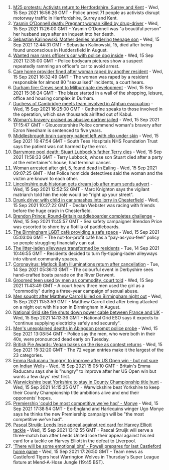 1. [M25 protests: Activists return to Hertfordshire, Surrey and Kent](https://www.bbc.co.uk/news/uk-england-beds-bucks-herts-58569794?at_medium=RSS&at_campaign=KARANGA) - Wed, 15 Sep 2021 16:56:26 GMT - Police arrest 71 people as activists disrupt motorway traffic in Hertfordshire, Surrey and Kent.
2. [Yasmin O'Donnell death: Pregnant woman killed by drug-driver](https://www.bbc.co.uk/news/uk-england-lincolnshire-58569190?at_medium=RSS&at_campaign=KARANGA) - Wed, 15 Sep 2021 11:26:00 GMT - Yasmin O'Donnell was "a beautiful person" her husband says after an inquest into her death.
3. [Sebastian Kalinowski: Mother denies murdering teenage son](https://www.bbc.co.uk/news/uk-england-leeds-58569196?at_medium=RSS&at_campaign=KARANGA) - Wed, 15 Sep 2021 12:44:31 GMT - Sebastian Kalinowski, 15, died after being found unconscious in Huddersfield in August.
4. [Wanted man rams officer's car with police dog inside](https://www.bbc.co.uk/news/uk-england-northamptonshire-58572629?at_medium=RSS&at_campaign=KARANGA) - Wed, 15 Sep 2021 12:35:00 GMT - Police bodycam pictures show a suspect repeatedly ramming an officer's car to avoid arrest.
5. [Care home provider fined after woman raped by another resident](https://www.bbc.co.uk/news/uk-england-nottinghamshire-58574630?at_medium=RSS&at_campaign=KARANGA) - Wed, 15 Sep 2021 16:32:49 GMT - The woman was raped by a resident responsible for almost 80 "sexualised" incidents, a court hears.
6. [Durham fire: Crews sent to Milburngate development](https://www.bbc.co.uk/news/uk-england-tyne-58575440?at_medium=RSS&at_campaign=KARANGA) - Wed, 15 Sep 2021 15:36:24 GMT - The blaze started in a wall of the shopping, leisure, office and housing complex in Durham.
7. [Duchess of Cambridge meets team involved in Afghan evacuation](https://www.bbc.co.uk/news/uk-england-oxfordshire-58571293?at_medium=RSS&at_campaign=KARANGA) - Wed, 15 Sep 2021 16:25:00 GMT - Catherine speaks to those involved in the operation, which saw thousands airlifted out of Kabul.
8. [Woman's bravery praised as abusive partner jailed](https://www.bbc.co.uk/news/uk-england-gloucestershire-58575464?at_medium=RSS&at_campaign=KARANGA) - Wed, 15 Sep 2021 17:15:47 GMT - Gloucestershire Police commend woman's bravery after Ezron Needham is sentenced to five years.
9. [Middlesbrough brain surgery patient left with clip under skin](https://www.bbc.co.uk/news/uk-england-tees-58576021?at_medium=RSS&at_campaign=KARANGA) - Wed, 15 Sep 2021 16:47:54 GMT - South Tees Hospitals NHS Foundation Trust says the patient was not harmed by the error.
10. [Barrymore pool death: Stuart Lubbock's father Terry dies](https://www.bbc.co.uk/news/uk-england-essex-58571515?at_medium=RSS&at_campaign=KARANGA) - Wed, 15 Sep 2021 11:58:33 GMT - Terry Lubbock, whose son Stuart died after a party at the entertainer's house, had terminal cancer.
11. [Woman arrested after girl, 5, found dead in Ealing](https://www.bbc.co.uk/news/uk-england-london-58570575?at_medium=RSS&at_campaign=KARANGA) - Wed, 15 Sep 2021 09:07:25 GMT - Met Police homicide detectives said the woman and the victim are known to each other.
12. [Lincolnshire pub historian gets dream job after mum sends advert](https://www.bbc.co.uk/news/uk-england-lincolnshire-58571586?at_medium=RSS&at_campaign=KARANGA) - Wed, 15 Sep 2021 12:52:52 GMT - Marc Knighton says the vigilant matriarch told him the role would be "right up your street".
13. [Drunk driver with child in car smashes into lorry in Chesterfield](https://www.bbc.co.uk/news/uk-england-derbyshire-58571895?at_medium=RSS&at_campaign=KARANGA) - Wed, 15 Sep 2021 10:27:22 GMT - Declan Webster was racing with friends before the huge crash in Chesterfield.
14. [Brendon Prince: Round-Britain paddleboarder completes challenge](https://www.bbc.co.uk/news/uk-england-devon-58572635?at_medium=RSS&at_campaign=KARANGA) - Wed, 15 Sep 2021 11:45:57 GMT - Sea safety campaigner Brendon Price was escorted to shore by a flotilla of paddleboards.
15. [The Birmingham LGBT café providing a safe space](https://www.bbc.co.uk/news/uk-england-birmingham-58557971?at_medium=RSS&at_campaign=KARANGA) - Wed, 15 Sep 2021 05:03:06 GMT - The not-for-profit café has a "pay-as-you-feel" policy so people struggling financially can eat.
16. [The litter-laden alleyways transformed by residents](https://www.bbc.co.uk/news/uk-england-tees-58559600?at_medium=RSS&at_campaign=KARANGA) - Tue, 14 Sep 2021 10:46:55 GMT - Residents decided to turn fly-tipping-laden alleyways into vibrant community spaces.
17. [Coronavirus: Matlock Bath Illuminations return after cancellation](https://www.bbc.co.uk/news/uk-england-derbyshire-58552659?at_medium=RSS&at_campaign=KARANGA) - Tue, 14 Sep 2021 05:36:13 GMT - The colourful event in Derbyshire sees hand-crafted boats parade on the River Derwent.
18. [Groomed teen used by men as commodity, court told](https://www.bbc.co.uk/news/uk-england-leeds-58572039?at_medium=RSS&at_campaign=KARANGA) - Wed, 15 Sep 2021 11:43:49 GMT - A court hears three men used the girl as a "commodity" during a three-year campaign of sexual abuse.
19. [Men sought after Matthew Carroll killed on Birmingham night out](https://www.bbc.co.uk/news/uk-england-birmingham-58572241?at_medium=RSS&at_campaign=KARANGA) - Wed, 15 Sep 2021 11:53:59 GMT - Matthew Carroll died after being attacked on a night out with his son in Birmingham in August.
20. [National Grid site fire shuts down power cable between France and UK](https://www.bbc.co.uk/news/uk-england-kent-58570893?at_medium=RSS&at_campaign=KARANGA) - Wed, 15 Sep 2021 14:13:36 GMT - National Grid ESO says it expects to "continue supplying electricity safely and securely".
21. [Men's unexplained deaths in Abingdon prompt police probe](https://www.bbc.co.uk/news/uk-england-oxfordshire-58570940?at_medium=RSS&at_campaign=KARANGA) - Wed, 15 Sep 2021 13:08:54 GMT - Police say the men, who were both in their 40s, were pronounced dead early on Tuesday.
22. [British Pie Awards: Vegan bakes on the rise as contest returns](https://www.bbc.co.uk/news/uk-england-leicestershire-58561106?at_medium=RSS&at_campaign=KARANGA) - Wed, 15 Sep 2021 15:32:20 GMT - The 72 vegan entries make it the largest of the 23 categories.
23. [Emma Raducanu 'hungry' to improve after US Open win - but not sure on Indian Wells](https://www.bbc.co.uk/sport/tennis/58570037?at_medium=RSS&at_campaign=KARANGA) - Wed, 15 Sep 2021 15:05:10 GMT - Britain's Emma Raducanu says she is "hungry" to improve after her US Open win but wants a few days' rest first.
24. [Warwickshire beat Yorkshire to stay in County Championship title hunt](https://www.bbc.co.uk/sport/cricket/58571934?at_medium=RSS&at_campaign=KARANGA) - Wed, 15 Sep 2021 14:15:25 GMT - Warwickshire beat Yorkshire to keep their County Championship title ambitions alive and end their opponents' hopes.
25. [Premiership 'could be most competitive we've had' - Monye](https://www.bbc.co.uk/sport/rugby-union/58571928?at_medium=RSS&at_campaign=KARANGA) - Wed, 15 Sep 2021 17:38:54 GMT - Ex-England and Harlequins winger Ugo Monye says he thinks the new Premiership campaign will be "the most competitive we've had".
26. [Pascal Struijk: Leeds lose appeal against red card for Harvey Elliott tackle](https://www.bbc.co.uk/sport/football/58570818?at_medium=RSS&at_campaign=KARANGA) - Wed, 15 Sep 2021 13:12:55 GMT - Pascal Struijk will serve a three-match ban after Leeds United lose their appeal against his red card for a tackle on Harvey Elliott in the defeat to Liverpool.
27. ['There will be some emotional bits' - Powell prepares for last Castleford home game](https://www.bbc.co.uk/sport/rugby-league/58573945?at_medium=RSS&at_campaign=KARANGA) - Wed, 15 Sep 2021 17:26:50 GMT - Team news as Castleford Tigers host Warrington Wolves in Thursday's Super League fixture at Mend-A-Hose Jungle (19:45 BST).
